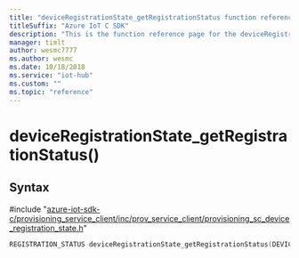 ```yaml
---                             
title: "deviceRegistrationState_getRegistrationStatus function reference | Microsoft Docs" 
titleSuffix: "Azure IoT C SDK"            
description: "This is the function reference page for the deviceRegistrationState_getRegistrationStatus() function in the Azure IoT C SDK. This SDK is used with Azure IoT Hub and Azure IoT Hub Device Provisioning Service"            
manager: timlt                 
author: wesmc7777              
ms.author: wesmc               
ms.date: 10/18/2018                    
ms.service: "iot-hub"             
ms.custom: ""                
ms.topic: "reference"        
---                            
```


# deviceRegistrationState_getRegistrationStatus()

## Syntax

\#include "[azure-iot-sdk-c/provisioning_service_client/inc/prov_service_client/provisioning_sc_device_registration_state.h](../provisioning-sc-device-registration-state-h.md)"  
```C
REGISTRATION_STATUS deviceRegistrationState_getRegistrationStatus(DEVICE_REGISTRATION_STATE_HANDLE  C2);
```

